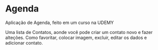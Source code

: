 # Agenda
Aplicação de Agenda, feito em um curso na UDEMY

Uma lista de Contatos, aonde você pode criar um contato novo e fazer alteções.
Como favoritar, colocar imagem, excluir, editar os dados e adicionar contato.
